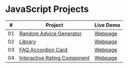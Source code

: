 # JavaScript Projects


|  #  | Project                                                                                 | Live Demo                                                           |
| :-: | --------------------------------------------------------------------------------------- | ------------------------------------------------------------------- |
| 01  | [Random Advice Generator](https://github.com/doganeraylin/random-advice-generator.git)                            | [Webpage](https://doganeraylin.github.io/random-advice-generator/)              |
| 02  | [Library](https://github.com/doganeraylin/library-app/tree/class)                            | [Webpage](https://doganeraylin.github.io/library-app/)              |
| 03  | [FAQ Accordion Card](https://github.com/doganeraylin/faq-accordion-card)                            | [Webpage](https://faq-accordion-card-aylin-doganer.netlify.app/)              |
| 04  | [Interactive Rating Component](https://github.com/doganeraylin/interactive-rating-component)                            | [Webpage](https://interactive-rating-component-aylin.netlify.app/)              |
















